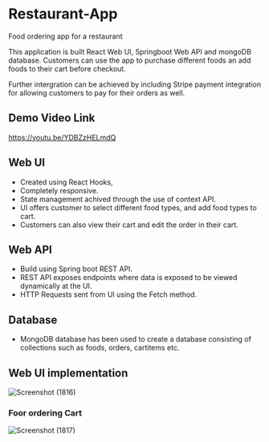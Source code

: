 # Restaurant-App
Food ordering app for a restaurant

This application is built React Web UI, Springboot Web API and mongoDB database. Customers can use the app to purchase different foods an add foods to their cart before checkout. 

Further intergration can be achieved by including Stripe payment integration for allowing customers to pay for their orders as well. 

## Demo Video Link 

https://youtu.be/YDBZzHELmdQ


## Web UI 
- Created using React Hooks, 
- Completely responsive.
- State management achived through the use of context API. 
- UI offers customer to select different food types, and add food types to  cart. 
- Customers can also view their cart and edit the order in their cart. 

 ## Web API 
 - Build using Spring boot REST API. 
 - REST API exposes endpoints where data is exposed to be viewed dynamically at the UI. 
 - HTTP Requests sent from UI using the Fetch method.

 ## Database
 - MongoDB database has been used to create a database consisting of collections such as foods, orders, cartitems etc. 



## Web UI implementation 
![Screenshot (1816)](https://user-images.githubusercontent.com/72380768/164499374-f9884a73-6eef-48b9-a906-afc3ca4d9e9a.png)

### Foor ordering Cart 

![Screenshot (1817)](https://user-images.githubusercontent.com/72380768/164499388-debcdce0-6106-4715-b21d-436b1621ce55.png)
